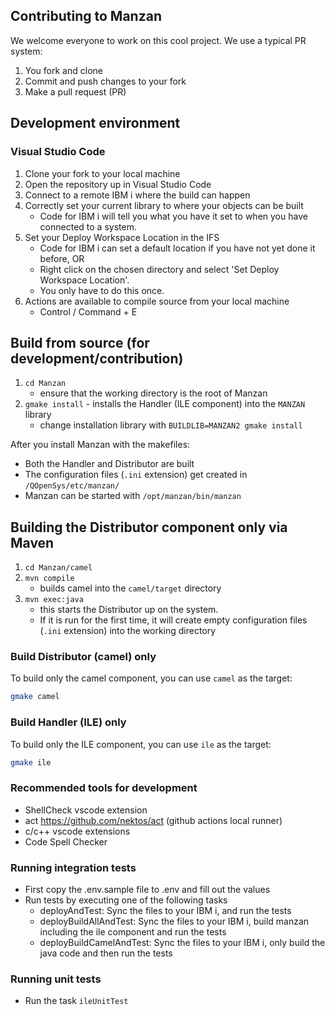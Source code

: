## Contributing to Manzan

We welcome everyone to work on this cool project. We use a typical PR system:

1. You fork and clone
2. Commit and push changes to your fork
3. Make a pull request (PR)

## Development environment

### Visual Studio Code

1. Clone your fork to your local machine
2. Open the repository up in Visual Studio Code
3. Connect to a remote IBM i where the build can happen
4. Correctly set your current library to where your objects can be built
   * Code for IBM i will tell you what you have it set to when you have connected to a system.
5. Set your Deploy Workspace Location in the IFS
   * Code for IBM i can set a default location if you have not yet done it before, OR
   * Right click on the chosen directory and select 'Set Deploy Workspace Location'.
   * You only have to do this once.
6. Actions are available to compile source from your local machine
   * Control / Command + E


## Build from source (for development/contribution)

1. `cd Manzan`
   * ensure that the working directory is the root of Manzan
2. `gmake install` - installs the Handler (ILE component) into the `MANZAN` library
    * change installation library with `BUILDLIB=MANZAN2 gmake install`

After you install Manzan with the makefiles:

* Both the Handler and Distributor are built
* The configuration files (`.ini` extension) get created in `/QOpenSys/etc/manzan/`
* Manzan can be started with `/opt/manzan/bin/manzan`


## Building the Distributor component only via Maven

1. `cd Manzan/camel`
2. `mvn compile`
   * builds camel into the `camel/target` directory
3. `mvn exec:java`
   * this starts the Distributor up on the system.
   * If it is run for the first time, it will create empty configuration files (`.ini` extension) into the working directory


### Build Distributor (camel) only

To build only the camel component, you can use `camel` as the target:

```sh
gmake camel
```

### Build Handler (ILE) only

To build only the ILE component, you can use `ile` as the target:

```sh
gmake ile
```

### Recommended tools for development 
- ShellCheck vscode extension
- act https://github.com/nektos/act (github actions local runner)
- c/c++ vscode extensions
- Code Spell Checker

### Running integration tests
- First copy the .env.sample file to .env and fill out the values
- Run tests by executing one of the following tasks 
    - deployAndTest: Sync the files to your IBM i, and run the tests
    - deployBuildAllAndTest: Sync the files to your IBM i, build manzan including the ile component and run the tests
    - deployBuildCamelAndTest: Sync the files to your IBM i, only build the java code and then run the tests

### Running unit tests
- Run the task `ileUnitTest`

